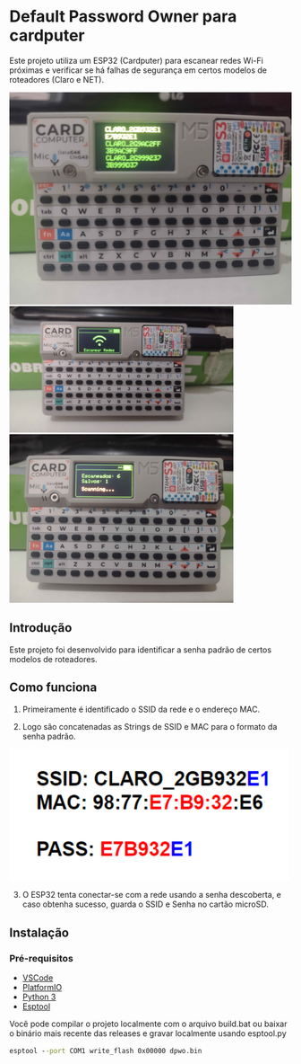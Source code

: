 # Default Password Owner para cardputer

Este projeto utiliza um ESP32 (Cardputer) para escanear redes Wi-Fi próximas e verificar se há falhas de segurança em certos modelos de roteadores (Claro e NET).

<img src="img/card3.jpg" alt="Credentials" width="800"/>

<img src="img/card1.jpg" alt="Intro" width="400"/>
<img src="img/card2.jpg" alt="Scan" width="400"/>

## Introdução

Este projeto foi desenvolvido para identificar a senha padrão de certos modelos de roteadores.

## Como funciona

1. Primeiramente é identificado o SSID da rede e o endereço MAC.

2. Logo são concatenadas as Strings de SSID e MAC para o formato da senha padrão.

<img src="img/password.png" alt="Passwords" width="500"/>

3. O ESP32 tenta conectar-se com a rede usando a senha descoberta, e caso obtenha sucesso, guarda o SSID e Senha no cartão microSD.

## Instalação

### Pré-requisitos

- [VSCode](https://code.visualstudio.com/)
- [PlatformIO](https://platformio.org/)
- [Python 3](https://www.python.org/)
- [Esptool](https://docs.espressif.com/projects/esptool/en/latest/esp32/)

Você pode compilar o projeto localmente com o arquivo build.bat ou baixar o binário mais recente das releases e gravar localmente usando esptool.py

```bat
esptool --port COM1 write_flash 0x00000 dpwo.bin
```
